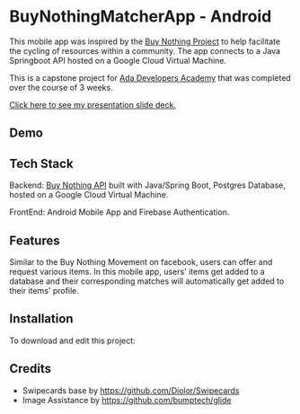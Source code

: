 # BuyNothingMatcherApp - Android

This mobile app was inspired by the [Buy Nothing Project](https://buynothingproject.org/) to help facilitate the cycling of resources within a community. The app connects to a Java Springboot API hosted on a Google Cloud Virtual Machine. 


This is a capstone project for [Ada Developers Academy](https://www.adadevelopersacademy.org/) that was completed over the course of 3 weeks. 

[Click here to see my presentation slide deck.](https://docs.google.com/presentation/d/e/2PACX-1vQCf1LbTPrBSkA8FpuZs7ixOmnZhZ8XAKOVetnwFlqUN2YH59MB2ANMpuQdbSA--ct75dJ9h9vmdFTF/pub?start=false&loop=false&delayms=10000&slide=id.g4e62447b99_0_10)


## Demo


## Tech Stack
Backend: [Buy Nothing API](https://github.com/amandaungco/capstoneBuyNothingAPI) built with Java/Spring Boot, Postgres Database, hosted on a Google Cloud Virtual Machine.

FrontEnd: Android Mobile App and Firebase Authentication.


## Features
Similar to the Buy Nothing Movement on facebook, users can offer and request various items. In this mobile app, users' items get added to a database and their corresponding matches will automatically get added to their items' profile.

## Installation

To download and edit this project: 

## Credits

 * Swipecards base by https://github.com/Diolor/Swipecards
 * Image Assistance by https://github.com/bumptech/glide
